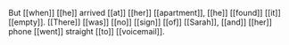 But [[when]] [[he]] arrived [[at]] [[her]] [[apartment]], [[he]] [[found]] [[it]] [[empty]]. [[There]] [[was]] [[no]] [[sign]] [[of]] [[Sarah]], [[and]] [[her]] phone [[went]] straight [[to]] [[voicemail]].